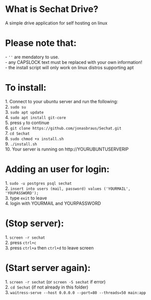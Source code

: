 <h1>What is Sechat Drive?</h1>
A simple drive application for self hosting on linux<br/>

<h1>Please note that:</h1>
- <code>''</code> are mendatory to use. <br/>
- any CAPSLOCK text must be replaced with your own information!<br/>
- the install script will only work on linux distros supporting apt

<h1>To install:</h1>
1. Connect to your ubuntu server and run the following:<br/>
2. <code>sudo su</code><br/>
3. <code>sudo apt update</code><br/>
4. <code>sudo apt install git-core</code><br/>
5. press <code>y</code> to continue<br/>
6. <code>git clone https://github.com/jonasbraus/Sechat.git</code><br/>
7. <code>cd Sechat</code><br/>
8. <code>sudo chmod +x install.sh</code><br/>
9. <code>./install.sh</code><br/>
10. Your server is running on http://YOURUBUNTUSERVERIP<br/>

<h1>Adding an user for login:</h1>
1. <code>sudo -u postgres psql sechat</code><br/>
2. <code>insert into users (mail, password) values ('YOURMAIL', 'YOUPASSWORD');</code><br/>
3. type <code>exit</code> to leave<br/>
4. login with YOURMAIL and YOURPASSWORD<br/>

<h1>(Stop server):</h1>
1. <code>screen -r sechat</code><br/>
2. press <code>ctrl+c</code><br/>
3. press <code>ctrl+a</code> then <code>ctrl+d</code> to leave screen<br/>

<h1>(Start server again):</h1>
1. <code>screen -r sechat</code> (or <code>screen -S sechat</code> if error)<br/>
2. <code>cd Sechat</code> (if not already in this folder)<br/>
3. <code>waitress-serve --host 0.0.0.0 --port=80 --threads=50 main:app</code><br/>

